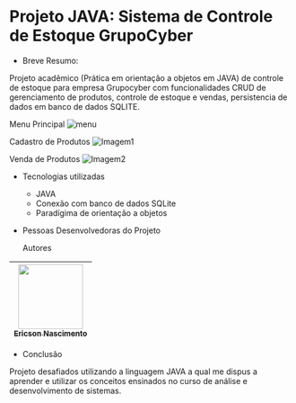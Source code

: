# Projeto JAVA: Sistema de Controle de Estoque GrupoCyber

* Breve Resumo:

Projeto acadêmico (Prática em orientação a objetos em JAVA) de controle de estoque para empresa Grupocyber com funcionalidades CRUD de gerenciamento de produtos, controle de estoque e vendas, persistencia de dados em banco de dados SQLITE.

Menu Principal
![menu](https://github.com/user-attachments/assets/8e89471a-37ce-4b62-8447-eddfb665059c)

Cadastro de Produtos
![Imagem1](https://github.com/user-attachments/assets/4a354bae-06c9-4bbc-9180-d9cf6b5a261f)

Venda de Produtos
![Imagem2](https://github.com/user-attachments/assets/73e39239-3e3b-4fda-844b-edae30c4d4a1)

* Tecnologias utilizadas

  * JAVA
  * Conexão com banco de dados SQLite
  * Paradígima de orientação a objetos
    
* Pessoas Desenvolvedoras do Projeto

  Autores

| [<img loading="lazy" src="https://avatars.githubusercontent.com/u/9308189?v=4" width=115><br><sub>Ericson Nascimento</sub>](https://github.com/ericsonnascimento) |
| :---: |

* Conclusão

Projeto desafiados utilizando a linguagem JAVA a qual me dispus a aprender e utilizar os conceitos ensinados no curso de análise e desenvolvimento de sistemas.
